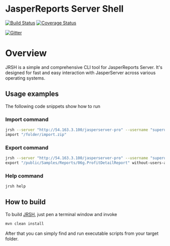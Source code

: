 JasperReports Server Shell
==========================
[![Build Status](https://travis-ci.org/Krasnyanskiy/jrs-command-line-tool.svg?branch=master)](https://travis-ci.org/Krasnyanskiy/jrs-command-line-tool) [![Coverage Status](https://img.shields.io/coveralls/Krasnyanskiy/jrs-command-line-tool.svg)](https://coveralls.io/r/Krasnyanskiy/jrs-command-line-tool?branch=master)

[![Gitter](https://badges.gitter.im/Join%20Chat.svg)](https://gitter.im/Krasnyanskiy/jrs-command-line-tool?utm_source=badge&utm_medium=badge&utm_campaign=pr-badge&utm_content=body_badge)

# Overview

JRSH is a simple and comprehensive CLI tool for JasperReports Server. It's designed for fast and easy interaction with JasperServer across various operating systems.

## Usage examples

The following code snippets show how to run

### Import command

```bash
jrsh --server "http://54.163.3.100/jasperserver-pro" --username "superuser" --password "superuser" \
import "/folder/import.zip"
```

### Export command

```bash
jrsh --server "http://54.163.3.100/jasperserver-pro" --username "superuser" --password "superuser" \
export "/public/Samples/Reports/06g.ProfitDetailReport" without-users-and-roles
```

### Help command

```bash
jrsh help
```

## How to build

To build [JRSH](https://github.com/Krasnyanskiy/jrs-command-line-tool), just pen a terminal window and invoke
```java
mvn clean install
```
After that you can simply find and run executable scripts from your target folder.
